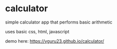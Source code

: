 # calculator
simple calculator app that performs basic arithmetic

uses basic css, html, javascript

demo here: https://vguru23.github.io/calculator/
